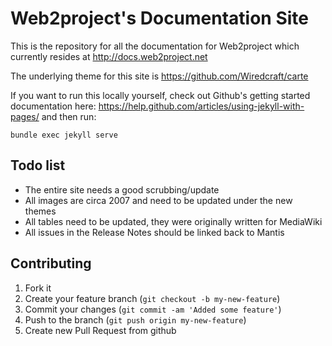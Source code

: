 # Web2project's Documentation Site

This is the repository for all the documentation for Web2project which currently resides at http://docs.web2project.net

The underlying theme for this site is https://github.com/Wiredcraft/carte

If you want to run this locally yourself, check out Github's getting started documentation here: https://help.github.com/articles/using-jekyll-with-pages/ and then run:

`bundle exec jekyll serve`

## Todo list

* The entire site needs a good scrubbing/update
* All images are circa 2007 and need to be updated under the new themes
* All tables need to be updated, they were originally written for MediaWiki
* All issues in the Release Notes should be linked back to Mantis

## Contributing

1. Fork it
2. Create your feature branch (`git checkout -b my-new-feature`)
3. Commit your changes (`git commit -am 'Added some feature'`)
4. Push to the branch (`git push origin my-new-feature`)
5. Create new Pull Request from github